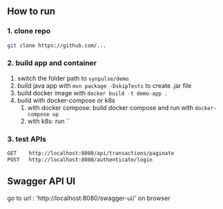 ## How to run

### 1. clone repo

```bash
git clone https://github.com/...
```

### 2. build app and container

1. switch the folder path to `synpulse/demo`
2. build java app with `mvn package -DskipTests` to create .jar file
3. build docker image with `docker build -t demo-app .`
4. build with docker-compose or k8s
    1. with docker compose: build docker compose and run with `docker-compose up`
    2. with k8s: run ``

### 3. test APIs

```bash
GET    http://localhost:8080/api/transactions/paginate
POST   http://localhost:8080/authenticate/login
```

## Swagger API UI

go to url : 'http://localhost:8080/swagger-ui/' on browser